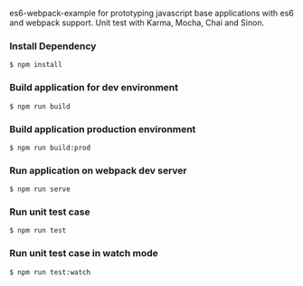 
es6-webpack-example for prototyping javascript base applications with es6 and webpack support.
Unit test with Karma, Mocha, Chai and Sinon.

### Install Dependency
```
$ npm install
```
### Build application for dev environment
```
$ npm run build
```

### Build application production environment
```
$ npm run build:prod
```

### Run application on webpack dev server
```
$ npm run serve
```

### Run unit test case
```
$ npm run test
```

### Run unit test case in watch mode
```
$ npm run test:watch
```


